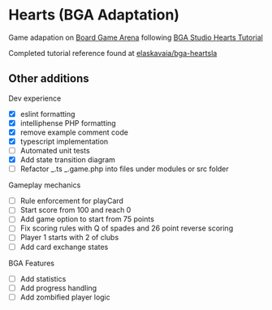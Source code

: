 # Hearts (BGA Adaptation)

Game adapation on [Board Game Arena](https://boardgamearena.com/) following [BGA Studio Hearts Tutorial](https://en.doc.boardgamearena.com/Tutorial_hearts)

Completed tutorial reference found at [elaskavaia/bga-heartsla](https://github.com/elaskavaia/bga-heartsla)

## Other additions

Dev experience

- [x] eslint formatting
- [x] intelliphense PHP formatting
- [x] remove example comment code
- [x] typescript implementation
- [ ] Automated unit tests
- [x] Add state transition diagram
- [ ] Refactor _.ts _.game.php into files under modules or src folder

Gameplay mechanics

- [ ] Rule enforcement for playCard
- [ ] Start score from 100 and reach 0
- [ ] Add game option to start from 75 points
- [ ] Fix scoring rules with Q of spades and 26 point reverse scoring
- [ ] Player 1 starts with 2 of clubs
- [ ] Add card exchange states

BGA Features

- [ ] Add statistics
- [ ] Add progress handling
- [ ] Add zombified player logic
